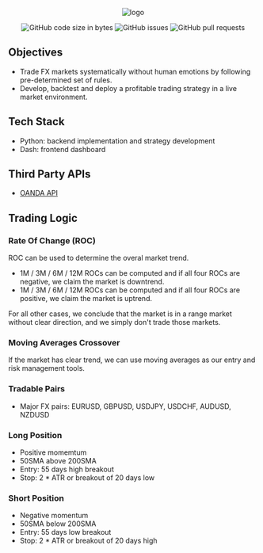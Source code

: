 <div align="center">

  ![logo](https://github.com/eshinhw/fx-trading-wizard/assets/41933169/7dae24ae-8484-493f-a7fa-da985b73901b)

</div>

<div align="center">

  ![GitHub code size in bytes](https://img.shields.io/github/languages/code-size/eshinhw/fx-trading-wizard)
  ![GitHub issues](https://img.shields.io/github/issues/eshinhw/fx-trading-wizard)
  ![GitHub pull requests](https://img.shields.io/github/issues-pr/eshinhw/fx-trading-wizard)
  
</div>

## Objectives

- Trade FX markets systematically without human emotions by following pre-determined set of rules.
- Develop, backtest and deploy a profitable trading strategy in a live market environment.

## Tech Stack

- Python: backend implementation and strategy development
- Dash: frontend dashboard

## Third Party APIs

- [OANDA API]()

## Trading Logic

### Rate Of Change (ROC)

ROC can be used to determine the overal market trend. 

- 1M / 3M / 6M / 12M ROCs can be computed and if all four ROCs are negative, we claim the market is downtrend.
- 1M / 3M / 6M / 12M ROCs can be computed and if all four ROCs are positive, we claim the market is uptrend.

For all other cases, we conclude that the market is in a range market without clear direction, and we simply don't trade those markets.

### Moving Averages Crossover

If the market has clear trend, we can use moving averages as our entry and risk management tools.

### Tradable Pairs

- Major FX pairs: EURUSD, GBPUSD, USDJPY, USDCHF, AUDUSD, NZDUSD


### Long Position

- Positive momemtum
- 50SMA above 200SMA
- Entry: 55 days high breakout
- Stop: 2 * ATR or breakout of 20 days low

### Short Position

- Negative momentum
- 50SMA below 200SMA
- Entry: 55 days low breakout
- Stop: 2 * ATR or breakout of 20 days high
